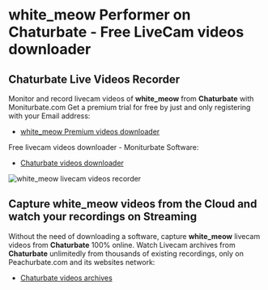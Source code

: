 # white_meow Performer on Chaturbate - Free LiveCam videos downloader

## Chaturbate Live Videos Recorder

Monitor and record livecam videos of **white_meow** from **Chaturbate** with Moniturbate.com
Get a premium trial for free by just and only registering with your Email address:
* [white_meow Premium videos downloader](https://moniturbate.com/request-demo-licence-key.html)

Free livecam videos downloader - Moniturbate Software:
* [Chaturbate videos downloader](https://moniturbate.com/moniturbate-download-software.html)

![white_meow livecam videos recorder](https://peachurnet.com/templates/moniturbate-software.png)


## Capture white_meow videos from the Cloud and watch your recordings on Streaming

Without the need of downloading a software, capture **white_meow** livecam videos from **Chaturbate** 100% online.
Watch Livecam archives from **Chaturbate** unlimitedly from thousands of existing recordings, only on Peachurbate.com and its websites network:
* [Chaturbate videos archives](https://peachurnet.com/)